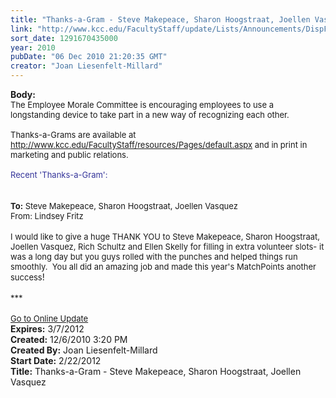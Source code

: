 ```yaml
---
title: "Thanks-a-Gram - Steve Makepeace, Sharon Hoogstraat, Joellen Vasquez"
link: "http://www.kcc.edu/FacultyStaff/update/Lists/Announcements/DispForm.aspx?ID=27"
sort_date: 1291670435000
year: 2010
pubDate: "06 Dec 2010 21:20:35 GMT"
creator: "Joan Liesenfelt-Millard"
---
```


<div><b>Body:</b> <div class="ExternalClass720CD9D36E5541088BE41804DBB325C8">
<div><font size="2">The Employee Morale Committee is encouraging employees to use a longstanding device to take part in a new way of recognizing each other. <br /><br />Thanks-a-Grams are available at </font><a href="/FacultyStaff/resources/Pages/default.aspx"><font size="2">http://www.kcc.edu/FacultyStaff/resources/Pages/default.aspx</font></a><font size="2"> and in print in marketing and public relations. <br /><br /><font color="#333399">Recent 'Thanks-a-Gram':</font></font></div>
<div><br /><br /><font size="2"><strong>To:</strong> Steve Makepeace, Sharon Hoogstraat, Joellen Vasquez</font></div>
<div><font size="2">From: Lindsey Fritz</font></div>
<div><font size="2"></font> </div>
<div><font size="2">I would like to give a huge THANK YOU to Steve Makepeace, Sharon Hoogstraat, Joellen Vasquez, Rich Schultz and Ellen Skelly for filling in extra volunteer slots- it was a long day but you guys rolled with the punches and helped things run smoothly.  You all did an amazing job and made this year's MatchPoints another success</font>!  <br /></div></div>
<div> </div>
<div><font size="2">***</font></div>
<div> </div>
<div><font size="2"><a href="/FacultyStaff/update/Pages/dailyupdate.aspx">Go to Online Update </a></font></div>
<div></div></div>
<div><b>Expires:</b> 3/7/2012</div>
<div><b>Created:</b> 12/6/2010 3:20 PM</div>
<div><b>Created By:</b> Joan Liesenfelt-Millard</div>
<div><b>Start Date:</b> 2/22/2012</div>
<div><b>Title:</b> Thanks-a-Gram - Steve Makepeace, Sharon Hoogstraat, Joellen Vasquez</div>
